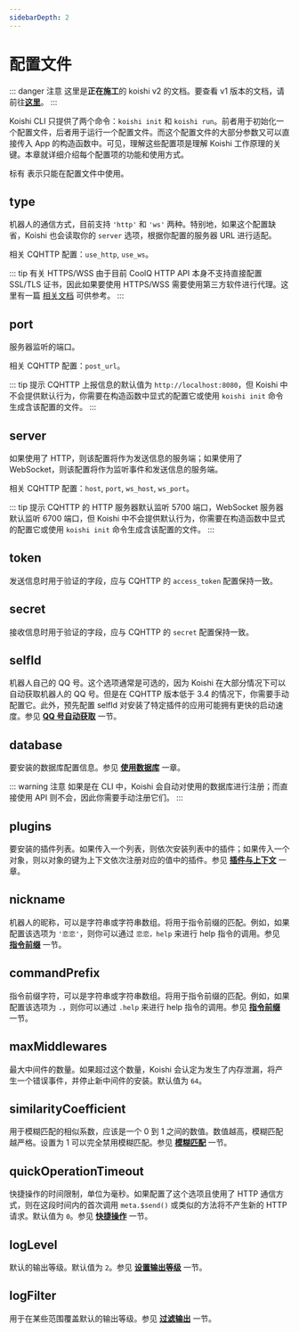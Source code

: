```yaml
---
sidebarDepth: 2
---
```


# 配置文件

::: danger 注意
这里是**正在施工**的 koishi v2 的文档。要查看 v1 版本的文档，请前往[**这里**](/v1/)。
:::

Koishi CLI 只提供了两个命令：`koishi init` 和 `koishi run`。前者用于初始化一个配置文件，后者用于运行一个配置文件。而这个配置文件的大部分参数又可以直接传入 App 的构造函数中。可见，理解这些配置项是理解 Koishi 工作原理的关键。本章就详细介绍每个配置项的功能和使用方式。

标有 <Badge text="CLI" vertical="baseline"/> 表示只能在配置文件中使用。

## type

机器人的通信方式，目前支持 `'http'` 和 `'ws'` 两种。特别地，如果这个配置缺省，Koishi 也会读取你的 `server` 选项，根据你配置的服务器 URL 进行适配。

相关 CQHTTP 配置：`use_http`, `use_ws`。

::: tip 有关 HTTPS/WSS
由于目前 CoolQ HTTP API 本身不支持直接配置 SSL/TLS 证书，因此如果要使用 HTTPS/WSS 需要使用第三方软件进行代理。这里有一篇 [相关文档](https://github.com/richardchien/coolq-http-api/wiki/HTTPS) 可供参考。
:::

## port

服务器监听的端口。

相关 CQHTTP 配置：`post_url`。

::: tip 提示
CQHTTP 上报信息的默认值为 `http://localhost:8080`，但 Koishi 中不会提供默认行为，你需要在构造函数中显式的配置它或使用 `koishi init` 命令生成含该配置的文件。
:::

## server

如果使用了 HTTP，则该配置将作为发送信息的服务端；如果使用了 WebSocket，则该配置将作为监听事件和发送信息的服务端。

相关 CQHTTP 配置：`host`, `port`, `ws_host`, `ws_port`。

::: tip 提示
CQHTTP 的 HTTP 服务器默认监听 5700 端口，WebSocket 服务器默认监听 6700 端口，但 Koishi 中不会提供默认行为，你需要在构造函数中显式的配置它或使用 `koishi init` 命令生成含该配置的文件。
:::

## token

发送信息时用于验证的字段，应与 CQHTTP 的 `access_token` 配置保持一致。

## secret

接收信息时用于验证的字段，应与 CQHTTP 的 `secret` 配置保持一致。

## selfId

机器人自己的 QQ 号。这个选项通常是可选的，因为 Koishi 在大部分情况下可以自动获取机器人的 QQ 号。但是在 CQHTTP 版本低于 3.4 的情况下，你需要手动配置它。此外，预先配置 selfId 对安装了特定插件的应用可能拥有更快的启动速度。参见 [**QQ 号自动获取**](./multiple-bots.md#qq-号自动获取) 一节。

## database

要安装的数据库配置信息。参见 [**使用数据库**](./using-database.md) 一章。

::: warning 注意
如果是在 CLI 中，Koishi 会自动对使用的数据库进行注册；而直接使用 API 则不会，因此你需要手动注册它们。
:::

## plugins <Badge text="CLI"/>

要安装的插件列表。如果传入一个列表，则依次安装列表中的插件；如果传入一个对象，则以对象的键为上下文依次注册对应的值中的插件。参见 [**插件与上下文**](./plugin-and-context.md) 一章。

## nickname

机器人的昵称，可以是字符串或字符串数组。将用于指令前缀的匹配。例如，如果配置该选项为 `'恋恋'`，则你可以通过 `恋恋，help` 来进行 help 指令的调用。参见 [**指令前缀**](./command-system.md#指令前缀) 一节。

## commandPrefix

指令前缀字符，可以是字符串或字符串数组。将用于指令前缀的匹配。例如，如果配置该选项为 `.`，则你可以通过 `.help` 来进行 help 指令的调用。参见 [**指令前缀**](./command-system.md#指令前缀) 一节。

## maxMiddlewares

最大中间件的数量。如果超过这个数量，Koishi 会认定为发生了内存泄漏，将产生一个错误事件，并停止新中间件的安装。默认值为 `64`。

## similarityCoefficient

用于模糊匹配的相似系数，应该是一个 0 到 1 之间的数值。数值越高，模糊匹配越严格。设置为 1 可以完全禁用模糊匹配。参见 [**模糊匹配**](./command-system.md#模糊匹配) 一节。

## quickOperationTimeout

快捷操作的时间限制，单位为毫秒。如果配置了这个选项且使用了 HTTP 通信方式，则在这段时间内的首次调用 `meta.$send()` 或类似的方法将不产生新的 HTTP 请求。默认值为 `0`。参见 [**快捷操作**](./message.md#快捷操作) 一节。

## logLevel <Badge text="CLI"/><Badge text="1.3.0+"/>

默认的输出等级。默认值为 `2`。参见 [**设置输出等级**](./logger.md#设置输出等级) 一节。

## logFilter <Badge text="CLI"/><Badge text="1.3.0+"/>

用于在某些范围覆盖默认的输出等级。参见 [**过滤输出**](./logger.md#过滤输出) 一节。
